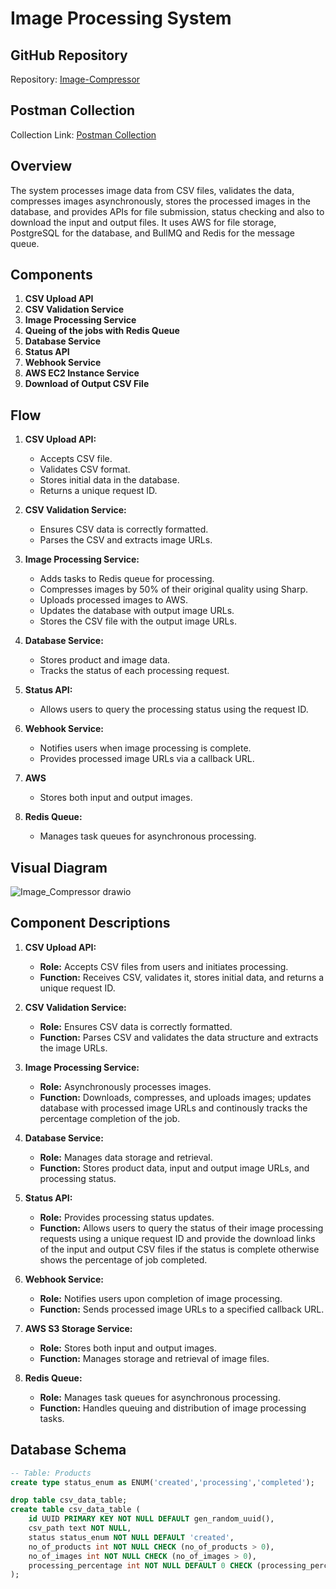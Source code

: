# Image Processing System


## GitHub Repository
Repository: [Image-Compressor](https://github.com/Akv00/Image-Compressor)
## Postman Collection
Collection Link: [Postman Collection](https://documenter.getpostman.com/view/33758793/2sA3e2gVJY)


## Overview
The system processes image data from CSV files, validates the data, compresses images asynchronously, stores the processed images in the database, and provides APIs for file submission, status checking and also to download the input and output files. It uses AWS for file storage, PostgreSQL for the database, and BullMQ and  Redis for the message queue.

## Components
1. **CSV Upload API**
2. **CSV Validation Service**
4. **Image Processing Service**
5. **Queing of the jobs with Redis Queue**
6. **Database Service**
7. **Status API**
8. **Webhook Service**
9. **AWS EC2 Instance Service**
10. **Download of Output CSV File**

## Flow
1. **CSV Upload API:**
   - Accepts CSV file.
   - Validates CSV format.
   - Stores initial data in the database.
   - Returns a unique request ID.

2. **CSV Validation Service:**
   - Ensures CSV data is correctly formatted.
   - Parses the CSV and extracts image URLs.

3. **Image Processing Service:**
   - Adds tasks to Redis queue for processing.
   - Compresses images by 50% of their original quality using Sharp.
   - Uploads processed images to AWS.
   - Updates the database with output image URLs.
   - Stores the CSV file with the output image URLs.

5. **Database Service:**
   - Stores product and image data.
   - Tracks the status of each processing request.

6. **Status API:**
   - Allows users to query the processing status using the request ID.

7. **Webhook Service:**
   - Notifies users when image processing is complete.
   - Provides processed image URLs via a callback URL.

8. **AWS**
   - Stores both input and output images.

9. **Redis Queue:**
   - Manages task queues for asynchronous processing.

## Visual Diagram
![Image_Compressor drawio](https://github.com/Akv00/Image-Compressor/assets/40006188/26b75a13-809b-4fdd-b223-9fa244d3539d)


## Component Descriptions

1. **CSV Upload API:**
   - **Role:** Accepts CSV files from users and initiates processing.
   - **Function:** Receives CSV, validates it, stores initial data, and returns a unique request ID.

2. **CSV Validation Service:**
   - **Role:** Ensures CSV data is correctly formatted.
   - **Function:** Parses CSV and validates the data structure and extracts the image URLs.

3. **Image Processing Service:**
   - **Role:** Asynchronously processes images.
   - **Function:** Downloads, compresses, and uploads images; updates database with processed image URLs and continously tracks the percentage completion of the job.

4. **Database Service:**
   - **Role:** Manages data storage and retrieval.
   - **Function:** Stores product data, input and output image URLs, and processing status.

5. **Status API:**
   - **Role:** Provides processing status updates.
   - **Function:** Allows users to query the status of their image processing requests using a unique request ID and provide the download links of the input and output CSV files if the status is complete otherwise shows the percentage of job completed.

6. **Webhook Service:**
   - **Role:** Notifies users upon completion of image processing.
   - **Function:** Sends processed image URLs to a specified callback URL.

7. **AWS S3 Storage Service:**
   - **Role:** Stores both input and output images.
   - **Function:** Manages storage and retrieval of image files.

8. **Redis Queue:**
   - **Role:** Manages task queues for asynchronous processing.
   - **Function:** Handles queuing and distribution of image processing tasks.

## Database Schema
```sql
-- Table: Products
create type status_enum as ENUM('created','processing','completed');

drop table csv_data_table;
create table csv_data_table (
	id UUID PRIMARY KEY NOT NULL DEFAULT gen_random_uuid(),
	csv_path text NOT NULL,
	status status_enum NOT NULL DEFAULT 'created',
	no_of_products int NOT NULL CHECK (no_of_products > 0),
	no_of_images int NOT NULL CHECK (no_of_images > 0),
	processing_percentage int NOT NULL DEFAULT 0 CHECK (processing_percentage >= 0 and processing_percentage <= 100)
);



